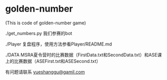 # golden-number
(This is code of golden-number game)

./get_numbers.py 我们参赛的bot

./Player 复盘程序，使用方法参看Player/README.md

./DATA  MSRA夏令营时的比赛数据（FirstData.txt和SecondData.txt）和ASE课上的比赛数据（ASEFirst.txt和ASESecond.txt）


有问题请联系 yueshanggu@gamil.com
